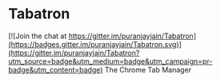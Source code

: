 # Tabatron
[![Join the chat at https://gitter.im/puranjayjain/Tabatron](https://badges.gitter.im/puranjayjain/Tabatron.svg)](https://gitter.im/puranjayjain/Tabatron?utm_source=badge&utm_medium=badge&utm_campaign=pr-badge&utm_content=badge)
The Chrome Tab Manager
